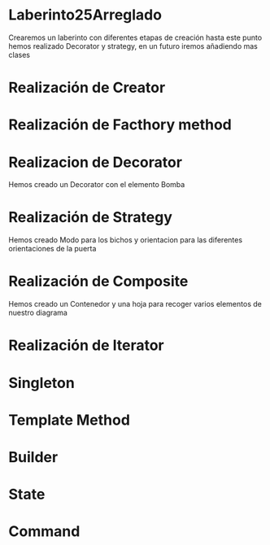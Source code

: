 # Laberinto25Arreglado
Crearemos un laberinto con diferentes etapas de creación hasta este punto hemos realizado Decorator y strategy, en un futuro iremos añadiendo mas clases 
# Realización de Creator 
# Realización de Facthory method
# Realizacion de Decorator
Hemos creado un Decorator con el elemento Bomba
# Realización de Strategy 
Hemos creado Modo para los bichos y orientacion para las diferentes orientaciones de la puerta
# Realización de Composite
Hemos creado un Contenedor y una hoja para recoger varios elementos de nuestro diagrama 
# Realización de Iterator
# Singleton 
# Template Method
# Builder
# State
# Command
